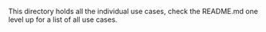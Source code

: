 This directory holds all the individual use cases, check the README.md one level up for a list of all use cases.
